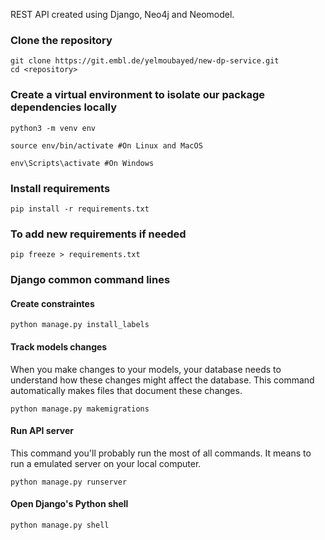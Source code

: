 REST API created using Django, Neo4j and Neomodel.

### Clone the repository
~~~
git clone https://git.embl.de/yelmoubayed/new-dp-service.git    
cd <repository>
~~~

### Create a virtual environment to isolate our package dependencies locally
~~~
python3 -m venv env 
~~~
~~~
source env/bin/activate #On Linux and MacOS  
~~~
~~~
env\Scripts\activate #On Windows    
~~~

### Install requirements
~~~
pip install -r requirements.txt
~~~

### To add new requirements if needed 
~~~
pip freeze > requirements.txt
~~~

### Django common command lines

#### Create constraintes
~~~
python manage.py install_labels 
~~~

#### Track models changes
When you make changes to your models, your database needs to understand how these changes might affect the database. This command automatically makes files that document these changes.
~~~
python manage.py makemigrations
~~~

#### Run API server
This command you'll probably run the most of all commands. It means to run a emulated server on your local computer.
~~~
python manage.py runserver
~~~

#### Open Django's Python shell
~~~
python manage.py shell
~~~
